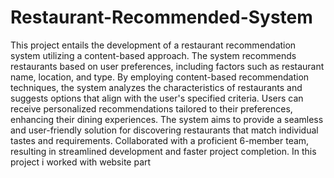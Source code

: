 #       Restaurant-Recommended-System
This project entails the development of a restaurant recommendation system utilizing a content-based approach. The system recommends restaurants based on user preferences, including factors such as restaurant name, location, and type. By employing content-based recommendation techniques, the system analyzes the characteristics of restaurants and suggests options that align with the user's specified criteria. Users can receive personalized recommendations tailored to their preferences, enhancing their dining experiences. The system aims to provide a seamless and user-friendly solution for discovering restaurants that match individual tastes and requirements. Collaborated with a proficient 6-member team, resulting in streamlined development and faster project completion. In this project i worked with website part
